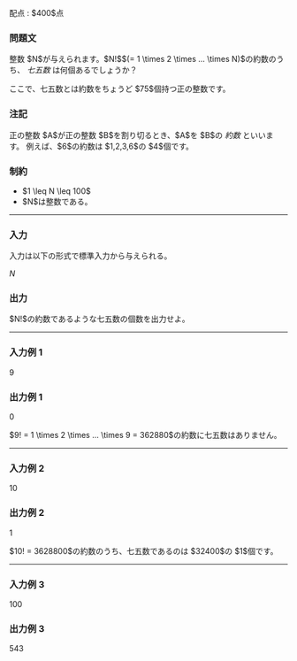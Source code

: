 
<div>

<span>

<span>

<p>
配点 : $400$点
</p>

<div>

<section>

### **問題文**

<p>
整数 $N$が与えられます。$N!$$(= 1 \times 2 \times ... \times N)$の約数のうち、
<em>
七五数
</em>
は何個あるでしょうか？
</p>

<p>
ここで、七五数とは約数をちょうど $75$個持つ正の整数です。
</p>

</section>

</div>

<div>

<section>

### **注記**

<p>
正の整数 $A$が正の整数 $B$を割り切るとき、$A$を $B$の 
<em>
約数
</em>
といいます。
例えば、$6$の約数は $1,2,3,6$の $4$個です。
</p>

</section>

</div>

<div>

<section>

### **制約**

<ul>

<li>
$1 \leq N \leq 100$
</li>

<li>
$N$は整数である。
</li>

</ul>

</section>

</div>

---

<div>

<div>

<section>

### **入力**

<p>
入力は以下の形式で標準入力から与えられる。
</p>

<div>

$N$
</div>

</section>

</div>

<div>

<section>

### **出力**

<p>
$N!$の約数であるような七五数の個数を出力せよ。
</p>

</section>

</div>

</div>

---

<div>

<section>

### **入力例 1**

<div>

9

</div>

</section>

</div>

<div>

<section>

### **出力例 1**

<div>

0

</div>

<p>
$9! = 1 \times 2 \times ... \times 9 = 362880$の約数に七五数はありません。
</p>

</section>

</div>

---

<div>

<section>

### **入力例 2**

<div>

10

</div>

</section>

</div>

<div>

<section>

### **出力例 2**

<div>

1

</div>

<p>
$10! = 3628800$の約数のうち、七五数であるのは $32400$の $1$個です。
</p>

</section>

</div>

---

<div>

<section>

### **入力例 3**

<div>

100

</div>

</section>

</div>

<div>

<section>

### **出力例 3**

<div>

543

</div>

</section>

</div>

</span>

</span>

</div>
